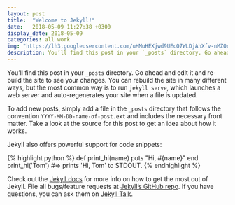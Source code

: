 ```yaml
---
layout: post
title:  "Welcome to Jekyll!"
date:   2018-05-09 11:27:38 +0300
display_date: 2018-05-09
categories: all work
img: "https://lh3.googleusercontent.com/uHMuHEXjwd9UEcO7WLDjAhXfv-nMZOcwA8g6G20f1q5C85gPGRk6yB5mEbIbkZaKgCKrXsQsbLLTZu_R3g667kvSV0kZbrOcp3YvFwkhKkX7hrqNMl0sE8dUtiGS9cwqPZGjcUMjFPd07ewZKq6gVhttRRrZBB_n6wy1FFVDmS4Vb7xe9yyvT7pU3kaWNrHdAE2m2ryMzDkA5EdqUAHn_PAqgHUlupytJz8nXkItxzVROBDzSpaf1ZgTxT-OOTiYChJFAoPsiZ3zcyAbwFhAAKiBI3xPQodeQwZaGnoB8nRppaIPTphx__FCom7ZFWwx71jUhd5ysCH-kRyE1j7-o2EZ3-oiYFlNEbeeQzsoLPgsaS7qYsIzHD1ENmFRDYTKq2q0apZC-CKdxqbCXtPYEjY_eiqNVU-9Nk_5mns4YWrwvwevo4Gp2ETch3d2TjpS3lGyOmYVL6T9cBFPGX7lwhlIYRIt6VeEnXcHmtRopU965f-mfJxtQ1yvzY9HZx5n9LGwpkK3f2UOL9U8plxx0gKcJ5NJYuV2LFo5NhAF77PgBC6-mjW2IoU50Qjktf-AvVYEO1Tc72pUukaaMtlY6dr-dRfWBT9_f6_6TkU=w1239-h929-no"
description: You’ll find this post in your `_posts` directory. Go ahead and edit it and re-build the site to see your changes. You can rebuild the site in many different ways, but the most common way is to run `jekyll serve`, which launches a web server and auto-regenerates your site when a file is updated.
---
```

You’ll find this post in your `_posts` directory. Go ahead and edit it and re-build the site to see your changes. You can rebuild the site in many different ways, but the most common way is to run `jekyll serve`, which launches a web server and auto-regenerates your site when a file is updated.

To add new posts, simply add a file in the `_posts` directory that follows the convention `YYYY-MM-DD-name-of-post.ext` and includes the necessary front matter. Take a look at the source for this post to get an idea about how it works.

Jekyll also offers powerful support for code snippets:

{% highlight python %}
def print_hi(name)
  puts "Hi, #{name}"
end
print_hi('Tom')
#=> prints 'Hi, Tom' to STDOUT.
{% endhighlight %}

Check out the [Jekyll docs][jekyll-docs] for more info on how to get the most out of Jekyll. File all bugs/feature requests at [Jekyll’s GitHub repo][jekyll-gh]. If you have questions, you can ask them on [Jekyll Talk][jekyll-talk].

[jekyll-docs]: https://jekyllrb.com/docs/home
[jekyll-gh]:   https://github.com/jekyll/jekyll
[jekyll-talk]: https://talk.jekyllrb.com/
